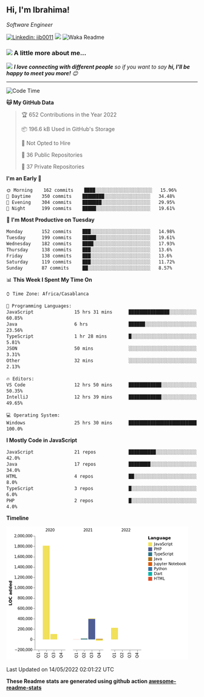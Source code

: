 <h2>Hi, I'm Ibrahima! </h2>
<p><em>Software Engineer 
</em></p>


[![Linkedin: iib0011](https://img.shields.io/badge/-iib0011-blue?style=flat-square&logo=Linkedin&logoColor=white&link=https://www.linkedin.com/in/iib0011/)](https://www.linkedin.com/in/iib0011/)
![](https://visitor-badge.glitch.me/badge?page_id=iib0011)
![Waka Readme](https://github.com/iib0011/iib0011/workflows/Waka%20Readme/badge.svg)


### <img src="https://media.giphy.com/media/VgCDAzcKvsR6OM0uWg/giphy.gif" width="50"> A little more about me...  


<img src="https://media.giphy.com/media/LnQjpWaON8nhr21vNW/giphy.gif" width="60"> <em><b>I love connecting with different people</b> so if you want to say <b>hi, I'll be happy to meet you more!</b> 😊</em>

---
<!--START_SECTION:waka-->
![Code Time](http://img.shields.io/badge/Code%20Time-0%20secs-blue)

**🐱 My GitHub Data** 

> 🏆 652 Contributions in the Year 2022
 > 
> 📦 196.6 kB Used in GitHub's Storage 
 > 
> 🚫 Not Opted to Hire
 > 
> 📜 36 Public Repositories 
 > 
> 🔑 37 Private Repositories  
 > 
**I'm an Early 🐤** 

```text
🌞 Morning    162 commits    ████░░░░░░░░░░░░░░░░░░░░░   15.96% 
🌆 Daytime    350 commits    ████████░░░░░░░░░░░░░░░░░   34.48% 
🌃 Evening    304 commits    ███████░░░░░░░░░░░░░░░░░░   29.95% 
🌙 Night      199 commits    █████░░░░░░░░░░░░░░░░░░░░   19.61%

```
📅 **I'm Most Productive on Tuesday** 

```text
Monday       152 commits    ███░░░░░░░░░░░░░░░░░░░░░░   14.98% 
Tuesday      199 commits    █████░░░░░░░░░░░░░░░░░░░░   19.61% 
Wednesday    182 commits    ████░░░░░░░░░░░░░░░░░░░░░   17.93% 
Thursday     138 commits    ███░░░░░░░░░░░░░░░░░░░░░░   13.6% 
Friday       138 commits    ███░░░░░░░░░░░░░░░░░░░░░░   13.6% 
Saturday     119 commits    ███░░░░░░░░░░░░░░░░░░░░░░   11.72% 
Sunday       87 commits     ██░░░░░░░░░░░░░░░░░░░░░░░   8.57%

```


📊 **This Week I Spent My Time On** 

```text
⌚︎ Time Zone: Africa/Casablanca

💬 Programming Languages: 
JavaScript               15 hrs 31 mins      ███████████████░░░░░░░░░░   60.85% 
Java                     6 hrs               ██████░░░░░░░░░░░░░░░░░░░   23.56% 
TypeScript               1 hr 28 mins        █░░░░░░░░░░░░░░░░░░░░░░░░   5.81% 
JSON                     50 mins             ░░░░░░░░░░░░░░░░░░░░░░░░░   3.31% 
Other                    32 mins             ░░░░░░░░░░░░░░░░░░░░░░░░░   2.13%

🔥 Editors: 
VS Code                  12 hrs 50 mins      ████████████░░░░░░░░░░░░░   50.35% 
IntelliJ                 12 hrs 39 mins      ████████████░░░░░░░░░░░░░   49.65%

💻 Operating System: 
Windows                  25 hrs 30 mins      █████████████████████████   100.0%

```

**I Mostly Code in JavaScript** 

```text
JavaScript               21 repos            ██████████░░░░░░░░░░░░░░░   42.0% 
Java                     17 repos            ████████░░░░░░░░░░░░░░░░░   34.0% 
HTML                     4 repos             ██░░░░░░░░░░░░░░░░░░░░░░░   8.0% 
TypeScript               3 repos             █░░░░░░░░░░░░░░░░░░░░░░░░   6.0% 
PHP                      2 repos             █░░░░░░░░░░░░░░░░░░░░░░░░   4.0%

```


**Timeline**

![Chart not found](https://raw.githubusercontent.com/iib0011/iib0011/master/charts/bar_graph.png) 


 Last Updated on 14/05/2022 02:01:22 UTC
<!--END_SECTION:waka-->

**These Readme stats are generated using github action [awesome-readme-stats](https://github.com/iib0011/waka-readme-stats)**
